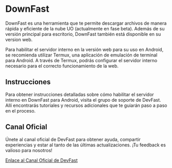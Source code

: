 # DownFast

DownFast es una herramienta que te permite descargar archivos de manera rápida y eficiente de la nube UO (actualmente en fase beta). Además de su versión principal para escritorio, DownFast también está disponible en su version web.

Para habilitar el servidor interno en la versión web para su uso en Android, se recomienda utilizar Termux, una aplicación de emulación de terminal para Android. A través de Termux, podrás configurar el servidor interno necesario para el correcto funcionamiento de la web.

## Instrucciones

Para obtener instrucciones detalladas sobre cómo habilitar el servidor interno en DownFast para Android, visita el grupo de soporte de DevFast. Allí encontrarás tutoriales y recursos adicionales que te guiarán paso a paso en el proceso.

## Canal Oficial

Únete al canal oficial de DevFast para obtener ayuda, compartir experiencias y estar al tanto de las últimas actualizaciones. ¡Tu feedback es valioso para nosotros!

[Enlace al Canal Oficial de DevFast](https://t.me/dev_fast_proyect)
